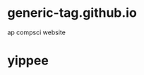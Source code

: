 # generic-tag.github.io
ap compsci website

<!DOCTYPE html>

<html>
  
<head>
<title> Yeah </title>
<!-- AT LEAST 2 images, 2 headings, Link to another page. Topic: planes/photos/me/something else ig-->
</head>

<body>
	<h1>yippee</h1>
</body>

</html>
